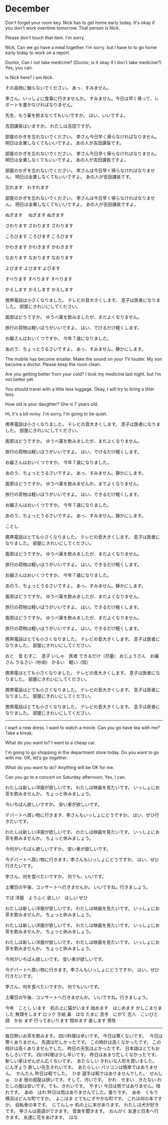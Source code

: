 # December

Don't forget your room key.
Nick has to get home early today.
It's okay if you don't work overtime tomorrow.
That person is Nick.

Please don't touch that item.
I'm sorry.

Nick, Can we go have a meal together.
I'm sorry. but I have to to go home early today to work on a report.

Doctor, Can I not take medicine? (Doctor, is it okay if I don't take medicine?)
Yes, you can.

Is Nick here?
I am Nick.

その品物に触らないでください。
あっ、すみません。

李さん、いっしょに食事に行きませんか。
すみません。今日は早く帰って、レポートを書かなければなりません。

先生、もう薬を飲まなくてもいいですか。
はい、いいですよ。

吉田課長はいますか。
わたしは吉田ですが。

部屋のかぎを忘れないでください。
李さん今日早く帰らなければなりません。
明日は全業しなくてもいいですよ。
あの人が吉田課長です。

部屋のかぎを忘れないでください。
李さん今日早く帰らなければなりません。
明日は全業しなくてもいいですよ。
あの人が吉田課長ですよ。

部屋のかぎを忘れないでください。
李さんは今日早く帰らなければなりません。
明日は全業しなくてもいいですよ。
あの人が吉田課長です。

忘れます　わすれます

部屋のかぎを忘れないでください。
李さんは今日早く帰らなければなりません。
明日は全業しなくてもいいですよ。
あの人が吉田課長ですよ。

ぬぎます　
ぬぎます
ぬぎます

さわります
さわります
さわります

ころびます
ころびます
ころびます

かわきます
かわきます
かわきます

なおります
なおります
なおります

よびます
よびます
よびます

すべります
すべります
すべります

かえします
かえします
かえします

携帯電話は小さくなりました。
テレビの音大きくします。
息子は医者になりました。
部屋にきれいにしてください。

風邪はどうですか。
ゆうべ薬を飲みましたが、まだよくなりません。

旅行の荷物は軽いほうがいいですよ。
はい、でけるだけ軽くします。

お嬢さんはおいくつですか。
今年７歳になりました。

あのう、ちょっとうるさいですよ。
あっ、すみません。静かにします。

The mobile has become smaller.
Make the sound on your TV louder.
My son become a doctor.
Please keep the room clean.

Are you getting better from your cold?
I took my medicine last night. but I'm not better yet.

You should travel with a little less luggage.
Okay, I will try to bring a litter less.

How old is your daughter?
She is 7 years old.

Hi, it's a bit noisy.
I'm sorry, I'm going to be quiet.

携帯電話は小さくなりました。
テレビの音大きくします。
息子は医者になりました。
部屋にきれいにしてください。

風邪はどうですか。
ゆうべ薬を飲みましたが、まだよくなりません。

旅行の荷物は軽いほうがいいですよ。
はい、でけるだけ軽くします。

お嬢さんはおいくつですか。
今年７歳になりました。

あのう、ちょっとうるさいですよ。
あっ、すみません。静かにします。

風邪はどうですか。
ゆうべ薬を飲みませんか。までよくなりません。

旅行の荷物は軽いほうがいいですよ。
はい、できるだけ軽くします。

お嬢さんはおいくつですか。
今年７歳になりました。

あのう、ちょっとうるさいですよ。
あっ、すみません。静かにします。

ことし

携帯電話はとても小さくなりました。
テレビの音大きくします。
息子は医者になりました。
部屋にきれいにしてください。

風邪はどうですか。
ゆうべ薬を飲みましたが、まだよくなりません。

旅行の荷物は軽いほうがいいですよ。
はい。できるだけ軽くします。

お嬢さんはおいくつですか。
今年７歳になりました。

あのう、ちょっとうるさいですよ。
あっ、すみません。静かにします。

風邪はどうですか。
ゆうべ薬を飲みましたが、まだよくなりません。

旅行の荷物は軽いほうがいいですよ。
はい。できるだけ軽くします。

風邪はどうですか。
ゆうべ薬を飲みましたが、まだよくなりません。

旅行の荷物は軽いほうがいいですよ。
はい。できるだけ軽くします。

携帯電話はとても小さくなりました。
テレビの音大きくします。
息子は医者になりました。
部屋にきれいにしてください。

おと　音
むすこ　息子
いしゃ　医者
できるだけ（尽量）
おじょうさん　お嬢さん
うるさい（吵闹）
かるい　軽い（轻）

携帯電はとても小さくなりました。
テレビの音大きくします。
息子は医者になりました。
部屋にきれいにしてください。

携帯電話はとても小さくなりました。
テレビの音大きくします。
息子は医者になりました。
部屋にきれいにしてください。

携帯電話はとても小さくなりました。
テレビの音大きくします。
息子は医者になりました。
部屋にきれいにしてください。

---

I want a new dress.
I want to watch a movie.
Can you go have tea with me?
Take a break.

What do you want to?
I want to a cheap car.

I'm going to go shopping in the department store today. Do you want to go with me.
OK, let's go together.

What do you want to do?
Anything will be OK for me.

Can you go to a concert on Saturday afternoon.
Yes, I can.

わたしは新しい洋服が欲しいです。
わたしは映画を見たいです。
いっしょにお茶を飲みませんか。
ちょっと休みましょう。

今いちばん欲しいですか。
安い車が欲しいです。

デパートへ買い物に行きます、李さんもいっしょにどうですか。
はい、ぜひ行きたいです。

わたしは新しい洋服が欲しいです。
わたしは映画を見たいです。
いっしょにお茶を飲みませんか。
ちょっと休みましょう。

今何がいちばん欲しいですか。
安い車が欲しいです。

今デパートへ買い物に行きます。李さんもいっしょにどうですか。
はい、ぜひ行きたいです。

李さん、何を食べたいですか。
何でも、いいです。

土曜日の午後、コンサートへ行きませんか。
いいですね。行きましょう。

でぱ
洋服　ようふく
欲しい　ほしい
ぜひ

わたしは新しい洋服が欲しいです。
わたしは映画を見たいです。
いっしょにお茶を飲みませんか。
ちょっと休みましょう。

わたしは新しい洋服が欲しいです。
わたしは映画を見たいです。
いっしょにお茶を飲みませんか。
ちょっと休みましょう。

わたしは新しい洋服が欲しいです。
わたしは映画を見たいです。
いっしょにお茶を飲みませんか。
ちょっと休みましょう。

今何がいちばん欲しいです。
安い車が欲しいです。

今デパートへ買い物に行きます。李さんもいっしょにどうですか。
はい。ぜひ行きたいです。

李さん、何を食べたいですか。
何でもいいです。

土曜日の午後、コンサートへ行きませんか。
いいですね。行きましょう。

今年　ことし
います　机の上に猫がいます
始めます　はじめます
かしこまりました
無理をします
ロック
手紙
鼻　はな
たまに
苦手　にがて
恋人　こいびと
顔　かお
まず
行ってまいります
閉めます
直します
男性

---

毎日熱いお茶を飲みます。
四川料理は辛いです。
今日は寒くないです。　
今日は寒くありません。
先週は忙しかったです。
この時計は高くなかったです。
この時計は高くありませんでした。
昨日の天気はよかったです。
日本語はとてもおもしろいです。
四川料理は少し辛いです。
昨日はあまり忙しくなかったです。
新しい家はぜんぜん広くないです。　あたらしい
きれいな人形を買いました。　にんぎょう
新しい先生きれいです。　あたらしい
パソコンは簡単ではありません。　かんたん
昨日は暇でした。　ひま
選手は暇ではありませんでした。　せんしゅ　ひま
彼の部屋は狭いです。そして、汚いです。　かれ　せまい　きたない
わたしの服は安いです。でも、きれいです。　やすい
今日は雨ではありません。晴れです。　あめ　はれ
昨日は雨はありませんでした。曇りです。　あめ　くもり
横浜はどんな町ですか。　よこはま
とてもにぎやかな町です。
これは何の本ですか。
自転車の本です。　じてんしゃ
机の上に本があります。
わたしは犬が好きです。
李さんは英語ができます。
音楽を聞きます。　おんがく
友達と日本へ行きます。
友達に花をあげます。　はな
